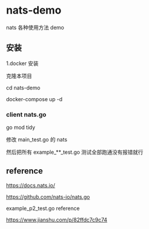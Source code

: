 # nats-demo

nats 各种使用方法 demo

## 安装

1.docker 安装

克隆本项目

cd nats-demo

docker-compose up -d


### client nats.go

go mod tidy





修改 main_test.go  的 nats 

然后把所有 example_**_test.go 测试全部跑通没有报错就行



## reference

https://docs.nats.io/

https://github.com/nats-io/nats.go

example_p2_test.go reference

https://www.jianshu.com/p/82ffdc7c9c74